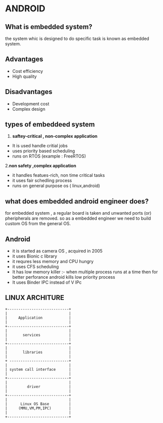 # ANDROID 

## What is embedded system?

  the system whic is designed to do specific task is known as embedded system.
## Advantages

- Cost efficiency
- High quality 

## Disadvantages

- Development cost 
- Complex design

## types of embeddeed system

1. **saftey-critical , non-complex application**
 - It is used handle critial jobs
 - uses priority based scheduling
 - runs on RTOS (example : FreeRTOS)

2.**non safety ,complex application** 
 - it handles featues-rich, non time critical tasks 
 - it uses fair schedling process
 - runs on general purpose os ( linux,android)

## what does embedded android engineer does?

for embedded system , a regular board is taken and unwanted ports (or) pheripherals are removed. so as a embedded engineer we need to build custom OS from the general OS.

## Android 
 - it is started as camera OS , acquired in 2005
 - it uses Bionic c library
 - it requres less memory and CPU hungry
 - it uses CFS scheduling
 - It has low memory killer :- when multiple process runs at a time then for better perforance android kills low priority process 
 - It uses Binder IPC instead of V IPc

## LINUX ARCHITURE

    +----------------------------+
    |                            |
    |     Application            |
    |                            |
    +----------------------------+
    |                            |
    |       services             |
    |                            |
    +----------------------------+
    |                            |
    |       libraries            |
    |                            |
    + ---------------------------+
    |                            |
    | system call interface      |
    |                            |
    +----------------------------+
    |                            |
    |         driver             |
    |                            |
    +----------------------------+
    |                            |
    |      Linux OS Base         |
    |     (MMU,VM,PM,IPC)        |
    |                            |
    +----------------------------+
